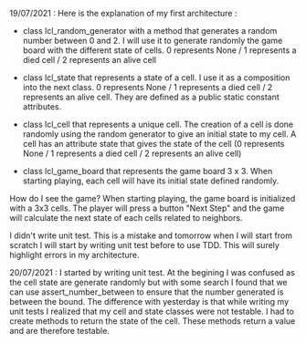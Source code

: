 19/07/2021 : 
Here is the explanation of my first architecture : 
 - class lcl_random_generator with a method that generates a random number between 0 and 2. I will use it to generate randomly the game board with the different state of cells.
   0 represents None / 1 represents a died cell / 2 represents an alive cell

 - class lcl_state that represents a state of a cell. I use it as a composition into the next class. 
	0 represents None / 1 represents a died cell / 2 represents an alive cell. They are defined as a public static constant attributes.

 - class lcl_cell that represents a unique cell. The creation of a cell is done randomly using the random generator to give an initial state to my cell. 
   A cell has an attribute state that gives the state of the cell (0 represents None / 1 represents a died cell / 2 represents an alive cell)

 - class lcl_game_board that represents the game board 3 x 3. When starting playing, each cell will have its initial state defined randomly.
 
 How do I see the game? When starting playing, the game board is initialized with a 3x3 cells. 
 The player will press a button "Next Step" and the game will calculate the next state of each cells related to neighbors.
 
 I didn't write unit test. This is a mistake and tomorrow when I will start from scratch I will start by writing unit test before to use TDD.
 This will surely highlight errors in my architecture. 
 
 
20/07/2021 :
I started by writing unit test. At the begining I was confused as the cell state are generate randomly 
but with some search I found that we can use assert_number_between to ensure that the number generated is between the bound.
The difference with yesterday is that while writing my unit tests I realized that my cell and state classes were not testable. 
I had to create methods to return the state of the cell. These methods return a value and are therefore testable.
 